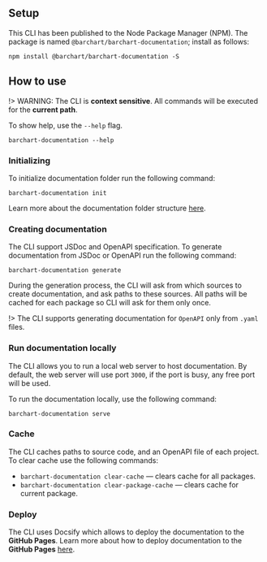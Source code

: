 ## Setup

This CLI has been published to the Node Package Manager (NPM). The package is named `@barchart/barchart-documentation`; install as follows:

```shell script
npm install @barchart/barchart-documentation -S
```

## How to use

!> WARNING: The CLI is **context sensitive**. All commands will be executed for the **current path**. 

To show help, use the `--help` flag.

```shell script
barchart-documentation --help
```

### Initializing

To initialize documentation folder run the following command:

```shell script
barchart-documentation init
```

Learn more about the documentation folder structure [here](/content/product_overview#release-notes).

### Creating documentation

The CLI support JSDoc and OpenAPI specification. 
To generate documentation from JSDoc or OpenAPI run the following command:

```shell script
barchart-documentation generate
```

During the generation process, the CLI will ask from which sources to create documentation, and ask paths to these sources. All paths will be cached for each package so CLI will ask for them only once.

!> The CLI supports generating documentation for `OpenAPI` only from `.yaml` files.

### Run documentation locally

The CLI allows you to run a local web server to host documentation. By default, the web server will use port `3000`, if the port is busy, any free port will be used. 

To run the documentation locally, use the following command:

```shell script
barchart-documentation serve
```

### Cache

The CLI caches paths to source code, and an OpenAPI file of each project. To clear cache use the following commands:

* `barchart-documentation clear-cache` — clears cache for all packages.
* `barchart-documentation clear-package-cache` — clears cache for current package.


### Deploy

The CLI uses Docsify which allows to deploy the documentation to the **GitHub Pages**. Learn more about how to deploy documentation to the **GitHub Pages** [here](https://docsify.js.org/#/deploy?id=github-pages). 

